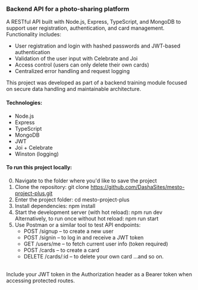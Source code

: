 ### Backend API for a photo-sharing platform

A RESTful API built with Node.js, Express, TypeScript, and MongoDB to support user registration, authentication, and card management.
Functionality includes:
- User registration and login with hashed passwords and JWT-based authentication
- Validation of the user input with Celebrate and Joi
- Access control (users can only delete their own cards)
- Centralized error handling and request logging

This project was developed as part of a backend training module focused on secure data handling and maintainable architecture.

#### Technologies:
- Node.js
- Express
- TypeScript
- MongoDB
- JWT
- Joi + Celebrate
- Winston (logging)

#### To run this project locally:
0. Navigate to the folder where you'd like to save the project
1. Clone the repository:
   git clone https://github.com/DashaSites/mesto-project-plus.git
2. Enter the project folder:
   cd mesto-project-plus
3. Install dependencies: npm install
4. Start the development server (with hot reload): npm run dev
   <br>
   Alternatively, to run once without hot reload: npm run start
6. Use Postman or a similar tool to test API endpoints:
   - POST /signup – to create a new user
   - POST /signin – to log in and receive a JWT token
   - GET /users/me – to fetch current user info (token required)
   - POST /cards – to create a card
   - DELETE /cards/:id – to delete your own card
   ...and so on.
<br>
Include your JWT token in the Authorization header as a Bearer token when accessing protected routes.
